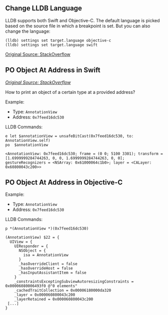 ## Change LLDB Language

LLDB supports both Swift and Objective-C. The default language is picked based on the source file in which a breakpoint is set. But you can also change the language:

```
(lldb) settings set target.language objective-c
(lldb) settings set target.language swift
```

[Original Source: StackOverflow](http://stackoverflow.com/questions/37390238/how-can-i-set-lldbs-default-language-to-swift)

## PO Object At Address in Swift

*[Original Source: StackOverflow](http://stackoverflow.com/questions/29441418/lldb-swift-casting-raw-address-into-usable-type)*

How to print an object of a certain type at a provided address?

Example: 

- Type: `AnnotationView`
- Address: `0x7feed16dc530`

LLDB Commands:

```
e let $annotationView = unsafeBitCast(0x7feed16dc530, to: AnnotationView.self)
po  $annotationView

<AnnotationView: 0x7feed16dc530; frame = (0 0; 5100 3301); transform = [1.6999999284744263, 0, 0, 1.6999999284744263, 0, 0]; gestureRecognizers = <NSArray: 0x61000064c1b0>; layer = <CALayer: 0x60800043c200>>
```



## PO Object At Address in Objective-C

Example: 

- Type: `AnnotationView`
- Address: `0x7feed16dc530`

LLDB Commands:

```
p *(AnnotationView *)(0x7feed16dc530)

(AnnotationView) $22 = {
  UIView = {
    UIResponder = {
      NSObject = {
        isa = AnnotationView
      }
      _hasOverrideClient = false
      _hasOverrideHost = false
      _hasInputAssistantItem = false
    }
    _constraintsExceptingSubviewAutoresizingConstraints = 0x00006080006493f0 @"0 elements"
    _cachedTraitCollection = 0x00006180000da320
    _layer = 0x000060800043c200
    _layerRetained = 0x000060800043c200
 [...]
}

```

